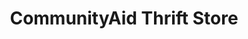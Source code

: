 ---
title: "CommunityAid Thrift Store"
url: /mechanicsburg/communityaid-thrift-store/
shop: charity
---